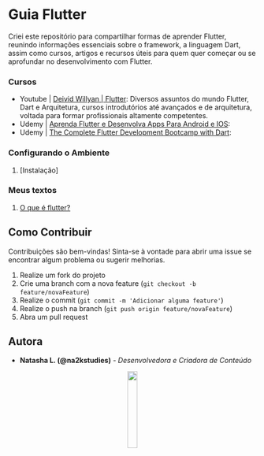 # Guia Flutter

<p>Criei este repositório para compartilhar formas de aprender Flutter, reunindo informações essenciais sobre o framework, a linguagem Dart, assim como cursos, artigos e recursos úteis para quem quer começar ou se aprofundar no desenvolvimento com Flutter.</p>

### Cursos
- Youtube | [Deivid Willyan | Flutter](https://www.youtube.com/@FlutterCursos): Diversos assuntos do mundo Flutter, Dart e Arquitetura, cursos introdutórios até avançados e de arquitetura, voltada para formar profissionais altamente competentes. 
- Udemy | [Aprenda Flutter e Desenvolva Apps Para Android e IOS](https://www.udemy.com/course/curso-flutter):
- Udemy | [The Complete Flutter Development Bootcamp with Dart](https://www.udemy.com/course/flutter-bootcamp-with-dart/):

### Configurando o Ambiente
1. [Instalação]

### Meus textos
1. [O que é flutter?](https://na2kstudies.substack.com/p/o-que-e-flutter)

## Como Contribuir

Contribuições são bem-vindas! Sinta-se à vontade para abrir uma issue se encontrar algum problema ou sugerir melhorias.

1. Realize um fork do projeto
2. Crie uma branch com a nova feature (`git checkout -b feature/novaFeature`)
3. Realize o commit (`git commit -m 'Adicionar alguma feature'`)
4. Realize o push na branch (`git push origin feature/novaFeature`)
5. Abra um pull request

## Autora

- **Natasha L. (@na2kstudies)** - _Desenvolvedora e Criadora de Conteúdo_

 <p align="center">
      <a href="https://www.instagram.com/sunlunasky/"><img width="20%" src="/assets/gatitas.png"></a>
</p>
